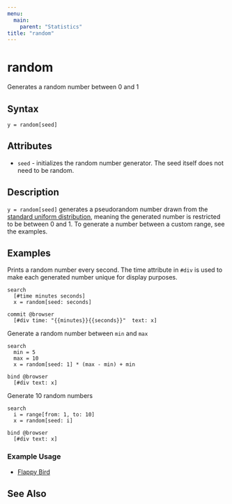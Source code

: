 ```yaml
---
menu:
  main:
    parent: "Statistics"
title: "random"
---
```


# random

Generates a random number between 0 and 1

## Syntax

```eve
y = random[seed]
```

## Attributes

- `seed` - initializes the random number generator. The seed itself does not need to be random.

## Description

`y = random[seed]` generates a pseudorandom number drawn from the [standard uniform distribution][1], meaning the generated number is restricted to be between 0 and 1. To generate a number between a custom range, see the examples.  

[1]: https://en.wikipedia.org/wiki/Uniform_distribution_(continuous)#Standard_uniform

## Examples

Prints a random number every second. The time attribute in `#div` is used to make each generated number unique for display purposes.

```eve
search 
  [#time minutes seconds]
  x = random[seed: seconds]

commit @browser
  [#div time: "{{minutes}}{{seconds}}"  text: x]
```

Generate a random number between `min` and `max`

```eve
search
  min = 5
  max = 10
  x = random[seed: 1] * (max - min) + min

bind @browser
  [#div text: x]
```

Generate 10 random numbers

```eve
search
  i = range[from: 1, to: 10]
  x = random[seed: i]

bind @browser
  [#div text: x]
```

### Example Usage

- [Flappy Bird](https://github.com/witheve/Eve/blob/master/examples/flappy.eve)

## See Also
